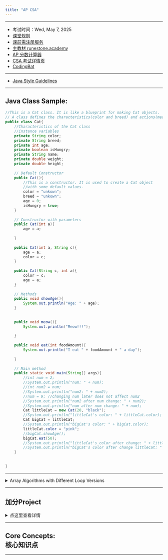 ```yaml
---
title: "AP CSA"
---
```


---
  - 考试时间：Wed, May 7, 2025
  - [课堂规则](https://shishiapcs.github.io/CSA-Class-Rules/)
  - [课前需注册服务](https://shishiapcs.github.io/CSA-New-Semester/)
  - [主教材 runestone.academy](https://runestone.academy/)
  - [AP 分数计算器](https://examstrategist.com/ap-computer-science-a-score-calculator/)
  - [CSA 考试详情页](https://apstudents.collegeboard.org/courses/ap-computer-science-a)
  - [CodingBat](https://codingbat.com/java) 

---
  - [Java Style Guidelines](https://langintro.com/comsc075/java_style_guide.html)


---
## Java Class Sample:
```java
//This is a Cat class. It is like a blueprint for making Cat objects.
// A class defines the characteristics(color and breed) and actions(meowing) of the objects.
public class Cat{
    //Characteristics of the Cat class
    //instance variables 
    private String color;
    private String breed;
    private int age;
    private boolean isHungry;
    private String name;
    private double weight;
    private double height;
    
    // Default Constructor
    public Cat(){
        //This is a constructor. It is used to create a Cat object
        //with some default values.
        color = "unkown";
        breed = "unkown";
        age = 0;
        isHungry = true;
    }
    
    // Constructor with parameters
    public Cat(int a){
        age = a;
        
    }
    
    public Cat(int a, String c){
        age = a;
        color = c;
    }
    
    public Cat(String c, int a){
        color = c;
        age = a;
    }
    
    // Methods
    public void showAge(){
        System.out.println("Age: " + age);
    }
    
    
    public void meow(){
        System.out.println("Meow!!!");
        
    } 
    
    public void eat(int foodAmount){
        System.out.println("I eat " + foodAmount + " a day");
        
    }
    
    // Main method
    public static void main(String[] args){
        //int num = 2;
        //System.out.println("num: " + num);
        //int num2 = num;
        //System.out.println("num2: " + num2);
        //num = 9; //changing num later does not affect num2
        //System.out.println("num2 after num change: " + num2);
        //System.out.println("num after num change: " + num);
        Cat littleCat = new Cat(20, "black");
        //System.out.println("littleCat's color: " + littleCat.color);
        Cat bigCat = littleCat;
        //System.out.println("bigCat's color: " + bigCat.color);
        littleCat.color = "pink";
        //bigCat.showAge();
        bigCat.eat(50);
        //System.out.println("littleCat's color after change: " + littleCat.color);
        //System.out.println("bigCat's color after change littleCat: " + bigCat.color);
    }
    
    
}

```

---
<details>
  <summary>Array Algorithms with Different Loop Versions</summary>
  
  <h3>1. Determine the Minimum or Maximum Value in an Array</h3>
  
  <h4>Find Maximum Value</h4>
  <pre><code class="language-java">
import java.util.Arrays;

int[] numbers = {3, 5, 1, 7, 9};

// Using for loop
int max = numbers[0];
for (int i = 1; i < numbers.length; i++) {
    if (numbers[i] > max) {
        max = numbers[i];
    }
}
System.out.println("Max value (for loop): " + max);

// Using enhanced for loop
max = numbers[0];
for (int num : numbers) {
    if (num > max) {
        max = num;
    }
}
System.out.println("Max value (enhanced for loop): " + max);
  </code></pre>
  
  <h3>2. Compute a Sum or Average of Array Elements</h3>
  
  <h4>Compute Sum</h4>
  <pre><code class="language-java">
int[] numbers = {3, 5, 1, 7, 9};

// Using for loop
int sum = 0;
for (int i = 0; i < numbers.length; i++) {
    sum += numbers[i];
}
System.out.println("Sum (for loop): " + sum);

// Using enhanced for loop
sum = 0;
for (int num : numbers) {
    sum += num;
}
System.out.println("Sum (enhanced for loop): " + sum);
  </code></pre>
  
  <h4>Compute Average</h4>
  <pre><code class="language-java">
double average = (double) sum / numbers.length;
System.out.println("Average: " + average);
  </code></pre>
  
  <h3>3. Search for a Particular Element in the Array</h3>
  
  <h4>Search for the Number 7</h4>
  <pre><code class="language-java">
int[] numbers = {3, 5, 1, 7, 9};
int target = 7;
boolean found = false;

// Using for loop
for (int i = 0; i < numbers.length; i++) {
    if (numbers[i] == target) {
        found = true;
        break;
    }
}
System.out.println("Found (for loop): " + found);

// Using enhanced for loop
found = false;
for (int num : numbers) {
    if (num == target) {
        found = true;
        break;
    }
}
System.out.println("Found (enhanced for loop): " + found);
  </code></pre>
  
  <h3>4. Determine if At Least One Element Has a Particular Property</h3>
  
  <h4>Check if at Least One Element is Even</h4>
  <pre><code class="language-java">
int[] numbers = {3, 5, 1, 7, 9};
boolean hasEven = false;

// Using for loop
for (int i = 0; i < numbers.length; i++) {
    if (numbers[i] % 2 == 0) {
        hasEven = true;
        break;
    }
}
System.out.println("Has even (for loop): " + hasEven);

// Using enhanced for loop
hasEven = false;
for (int num : numbers) {
    if (num % 2 == 0) {
        hasEven = true;
        break;
    }
}
System.out.println("Has even (enhanced for loop): " + hasEven);
  </code></pre>
  
  <h3>5. Determine if All Elements Have a Particular Property</h3>
  
  <h4>Check if All Elements are Positive</h4>
  <pre><code class="language-java">
int[] numbers = {3, 5, 1, 7, 9};
boolean allPositive = true;

// Using for loop
for (int i = 0; i < numbers.length; i++) {
    if (numbers[i] <= 0) {
        allPositive = false;
        break;
    }
}
System.out.println("All positive (for loop): " + allPositive);

// Using enhanced for loop
allPositive = true;
for (int num : numbers) {
    if (num <= 0) {
        allPositive = false;
        break;
    }
}
System.out.println("All positive (enhanced for loop): " + allPositive);
  </code></pre>
  
  <h3>6. Access All Consecutive Pairs of Elements</h3>
  <pre><code class="language-java">
int[] numbers = {3, 5, 1, 7, 9};

// Using for loop
for (int i = 0; i < numbers.length - 1; i++) {
    System.out.println("Pair: " + numbers[i] + ", " + numbers[i + 1]);
}

// Enhanced for loop is not ideal for this task because it does not provide access to indices.
  </code></pre>
  
  <h3>7. Determine the Presence or Absence of Duplicate Elements</h3>
  <pre><code class="language-java">
int[] numbers = {3, 5, 1, 7, 9};
boolean hasDuplicate = false;

// Using for loop
for (int i = 0; i < numbers.length; i++) {
    for (int j = i + 1; j < numbers.length; j++) {
        if (numbers[i] == numbers[j]) {
            hasDuplicate = true;
            break;
        }
    }
    if (hasDuplicate) break;
}
System.out.println("Has duplicate (for loop): " + hasDuplicate);

// Enhanced for loop is not ideal for this task due to the need for two indices.
  </code></pre>
  
  <h3>8. Determine the Number of Elements Meeting Specific Criteria</h3>
  
  <h4>Count Odd Numbers</h4>
  <pre><code class="language-java">
int[] numbers = {3, 5, 1, 7, 9};
int oddCount = 0;

// Using for loop
for (int i = 0; i < numbers.length; i++) {
    if (numbers[i] % 2 != 0) {
        oddCount++;
    }
}
System.out.println("Odd count (for loop): " + oddCount);

// Using enhanced for loop
oddCount = 0;
for (int num : numbers) {
    if (num % 2 != 0) {
        oddCount++;
    }
}
System.out.println("Odd count (enhanced for loop): " + oddCount);
  </code></pre>
  
  <h3>9. Shift or Rotate Elements Left or Right</h3>
  
  <h4>Shift Elements Left by One Position</h4>
  <pre><code class="language-java">
import java.util.Arrays;

int[] numbers = {3, 5, 1, 7, 9};

// Using for loop
int first = numbers[0];
for (int i = 0; i < numbers.length - 1; i++) {
    numbers[i] = numbers[i + 1];
}
numbers[numbers.length - 1] = first;

System.out.println("Shifted left (for loop): " + Arrays.toString(numbers));
  </code></pre>
  
  <h4>Shift Elements Right by One Position</h4>
  <pre><code class="language-java">
import java.util.Arrays;

int[] numbers = {3, 5, 1, 7, 9};

// Save the last element since it will wrap around to the front
int last = numbers[numbers.length - 1];

// Shift each element to the right by 1 position
for (int i = numbers.length - 1; i > 0; i--) {
    numbers[i] = numbers[i - 1];
}

// Place the last element in the first position
numbers[0] = last;

System.out.println("Shifted right by 1: " + Arrays.toString(numbers));
  </code></pre>
  
  <h3>10. Reverse the Order of the Elements</h3>
  <pre><code class="language-java">
import java.util.Arrays;

int[] numbers = {3, 5, 1, 7, 9};

// Using for loop
for (int i = 0; i < numbers.length / 2; i++) {
    int temp = numbers[i];
    numbers[i] = numbers[numbers.length - 1 - i];
    numbers[numbers.length - 1 - i] = temp;
}
System.out.println("Reversed (for loop): " + Arrays.toString(numbers));

// Create a new array
int[] numbers = {3, 5, 1, 7};
int[] reversed = new int[numbers.length];

for (int i = 0; i < numbers.length; i++) {
    reversed[i] = numbers[numbers.length - 1 - i];
}

System.out.println("Reversed array: " + Arrays.toString(reversed));
  </code></pre>
  
</details>

---
<h2>加分Project</h2>
<details>
    <summary>点这里查看详情</summary>
    <p>从AP Classroom 中选一个已经做过的 FRQ，写出可执行代码，在blueJay中成功运行，具体要求和评分标准如下：</p>
    <hr>
    <h3>FRQ Coding Project Rubric / FRQ 编程项目评分标准</h3>
    <table>
        <thead>
            <tr>
                <th><strong>Grade</strong></th>
                <th><strong>Guidelines</strong></th>
                <th><strong>Criteria</strong></th>
            </tr>
        </thead>
        <tbody>
            <tr>
                <td><strong>A+</strong> (9-10)</td>
                <td>Exceptional work. Shows clear understanding and full mastery of the problem, and code is executed flawlessly. <br> <strong>出色的作品。展现了对问题的深入理解和完整掌握，代码运行无误。</strong></td>
                <td>
                    <ul>
                        <li>Code is <strong>100% correct</strong> for all test cases, including edge cases. <br> <strong>代码对所有测试用例（包括边界情况）均完全正确。</strong></li>
                        <li>Code is <strong>well-structured, clean, and highly readable</strong> with clear variable and method names. <br> <strong>代码结构清晰，整洁，且具备高度可读性，变量和方法命名合理。</strong></li>
                        <li><strong>Detailed comments</strong> explaining purpose, logic, and major steps. <br> <strong>提供详细注释，解释代码目的、逻辑和主要步骤。</strong></li>
                        <li><strong>Creative enhancements</strong> or extra features beyond the requirements (if any). <br> <strong>增加了创新性改进或额外功能（如有）。</strong></li>
                        <li><strong>No detectable AI patterns</strong> (e.g., overly generic, verbose comments). <br> <strong>无明显 AI 痕迹（如过于通用或冗长的注释）。</strong></li>
                    </ul>
                </td>
            </tr>
            <tr>
                <td><strong>A</strong> (8)</td>
                <td>Excellent work. Code is accurate and runs without errors, with some minor style or completeness issues. <br> <strong>优秀作品。代码正确，运行无误，只有些微样式或完整性问题。</strong></td>
                <td>
                    <ul>
                        <li>Code produces <strong>correct output for most test cases</strong>, with minor issues in one or two edge cases. <br> <strong>代码对大部分测试用例产生正确输出，少数边界情况可能有小问题。</strong></li>
                        <li><strong>Good structure and readability</strong> with mostly clear variable/method names. <br> <strong>代码结构合理且可读性高，变量/方法命名清晰。</strong></li>
                        <li>Includes <strong>appropriate comments</strong> that clarify the code. <br> <strong>包含适当的注释，能够帮助理解代码。</strong></li>
                        <li><strong>Efficiently coded</strong> with minimal redundancy. <br> <strong>代码高效，冗余最小化。</strong></li>
                        <li>Little evidence of AI assistance. <br> <strong>几乎没有 AI 协助的痕迹。</strong></li>
                    </ul>
                </td>
            </tr>
            <tr>
                <td><strong>A-</strong> (7)</td>
                <td>Strong work, but may have minor flaws in logic or structure. Code generally runs well. <br> <strong>表现良好，但在逻辑或结构上有小瑕疵。代码整体运行正常。</strong></td>
                <td>
                    <ul>
                        <li>Code produces <strong>mostly correct results</strong>, with issues only in a few cases. <br> <strong>代码在大部分情况下输出正确，少数情况可能有问题。</strong></li>
                        <li><strong>Readable and organized structure</strong>, though may have minor issues in clarity. <br> <strong>代码结构清晰有序，但清晰度可能略有不足。</strong></li>
                        <li>Includes <strong>some comments</strong>, but they may lack detail. <br> <strong>包含一些注释，但细节不足。</strong></li>
                        <li>Code is <strong>mostly efficient</strong>, with minor inefficiencies. <br> <strong>代码基本高效，少量低效部分。</strong></li>
                        <li>Minimal indicators of AI involvement. <br> <strong>几乎没有 AI 参与的迹象。</strong></li>
                    </ul>
                </td>
            </tr>
            <tr>
                <td><strong>B+</strong> (6)</td>
                <td>Good effort with noticeable flaws. Code runs, but may have errors or inefficiencies. <br> <strong>有明显缺陷的良好尝试。代码可以运行，但可能有错误或低效部分。</strong></td>
                <td>
                    <ul>
                        <li>Code produces <strong>correct output for main cases</strong>, but <strong>fails on some edge cases</strong>. <br> <strong>代码在主要情况中输出正确，但在某些边界情况中失败。</strong></li>
                        <li>Structure is mostly clear, but some parts are hard to follow. <br> <strong>代码结构大部分清晰，但部分难以理解。</strong></li>
                        <li><strong>Basic comments</strong> are provided, but <strong>lacking detail or clarity</strong>. <br> <strong>有基本注释，但缺乏细节或清晰性。</strong></li>
                        <li>Some <strong>inefficiencies or redundant code</strong> present. <br> <strong>存在部分低效或冗余代码。</strong></li>
                        <li>Some signs of AI involvement may be noticeable. <br> <strong>可能有明显的 AI 痕迹。</strong></li>
                    </ul>
                </td>
            </tr>
            <tr>
                <td><strong>B</strong> (5)</td>
                <td>Satisfactory but needs improvement. Code has a mix of correct and incorrect results. <br> <strong>基本合格，但需改进。代码结果有正确和错误混合。</strong></td>
                <td>
                    <ul>
                        <li>Code produces <strong>partially correct output</strong>, but fails on a significant number of cases. <br> <strong>代码输出部分正确，但在许多情况中失败。</strong></li>
                        <li>Structure is <strong>inconsistent or hard to follow</strong>. <br> <strong>结构不一致，难以理解。</strong></li>
                        <li>Few comments, and they <strong>don’t explain the logic well</strong>. <br> <strong>注释少，且不能很好地解释逻辑。</strong></li>
                        <li>Several <strong>redundancies or inefficient methods</strong> are present. <br> <strong>存在多处冗余或低效代码。</strong></li>
                        <li>Noticeable AI-generated patterns in style, structure, or comments. <br> <strong>在样式、结构或注释中有明显的 AI 痕迹。</strong></li>
                    </ul>
                </td>
            </tr>
            <tr>
                <td><strong>B-</strong> (4)</td>
                <td>Acceptable, but with significant issues in execution, structure, or clarity. <br> <strong>可接受，但在执行、结构或清晰度上有重大问题。</strong></td>
                <td>
                    <ul>
                        <li>Code produces <strong>partially correct output</strong>, with <strong>frequent errors</strong> or failures. <br> <strong>代码输出部分正确，但经常出错或失败。</strong></li>
                        <li><strong>Messy or unclear structure</strong>; difficult to read. <br> <strong>结构混乱或不清晰，难以阅读。</strong></li>
                        <li><strong>Lacks comments</strong>, or comments are unhelpful. <br> <strong>缺少注释，或注释无用。</strong></li>
                        <li>Code shows <strong>significant inefficiencies</strong>. <br> <strong>代码存在明显的低效部分。</strong></li>
                        <li>Code appears <strong>potentially AI-assisted</strong> with unusual language or generic comments. <br> <strong>代码可能有 AI 痕迹，例如语言不自然或使用通用注释。</strong></li>
                    </ul>
                </td>
            </tr>
            <tr>
                <td><strong>C+</strong> (3)</td>
                <td>Limited success. Code runs but with minimal correctness, clarity, or efficiency. <br> <strong>成功有限。代码运行，但正确性、清晰度或效率低。</strong></td>
                <td>
                    <ul>
                        <li>Code produces <strong>incorrect results for most cases</strong>, with only minor correct output. <br> <strong>代码在大多数情况下不正确，仅少量输出正确。</strong></li>
                        <li><strong>Poor structure and readability</strong>. <br> <strong>结构和可读性差。</strong></li>
                        <li><strong>Little to no comments</strong> explaining the code. <br> <strong>几乎没有解释代码的注释。</strong></li>
                        <li>Code is <strong>highly inefficient</strong> and appears rushed. <br> <strong>代码低效且草率。</strong></li>
                        <li>Clear indications of AI-generated code (e.g., unnatural explanations or syntax). <br> <strong>有明显的 AI 痕迹（例如不自然的解释或语法）。</strong></li>
                    </ul>
                </td>
            </tr>
            <tr>
                <td><strong>C</strong> (2)</td>
                <td>Minimal success. Code compiles, but has many issues in logic and readability. <br> <strong>成功极少。代码可以编译，但逻辑和可读性有很多问题。</strong></td>
                <td>
                    <ul>
                        <li>Code <strong>barely compiles</strong> but fails in almost all cases. <br> <strong>代码勉强编译，但几乎所有情况都失败。</strong></li>
                        <li>Structure is <strong>chaotic and unclear</strong>. <br> <strong>结构混乱且不清晰。</strong></li>
                        <li><strong>No comments or explanations</strong>. <br> <strong>没有注释或解释。</strong></li>
                        <li><strong>Severely inefficient or redundant</strong> methods. <br> <strong>存在极度低效或冗余的方法。</strong></li>
                        <li>Highly probable AI patterns; further investigation warranted. <br> <strong>明显的 AI 痕迹；需要进一步调查。</strong></li>
                    </ul>
                </td>
            </tr>
            <tr>
                <td><strong>C-</strong> (1)</td>
                <td>Very limited or incomplete. Code is far from functional and poorly constructed. <br> <strong>极其有限或不完整。代码几乎无法正常运行且结构糟糕。</strong></td>
                <td>
                    <ul>
                        <li>Code <strong>does not compile</strong> or crashes immediately. <br> <strong>代码无法编译或立即崩溃。</strong></li>
                        <li><strong>Unreadable structure</strong> and <strong>no logic</strong> in place. <br> <strong>结构无法阅读，缺乏逻辑。</strong></li>
                        <li><strong>No comments</strong>. <br> <strong>没有注释。</strong></li>
                        <li><strong>Not executable or far from correct</strong>. <br> <strong>无法运行或远非正确。</strong></li>
                        <li>Appears to be copied or heavily AI-generated without understanding. <br> <strong>疑似复制或大量 AI 生成，没有理解。</strong></li>
                    </ul>
                </td>
            </tr>
        </tbody>
    </table>
    <hr>
    <h4>Ask for Reflection / 提交时可能问你的问题:</h4>
    <ul>
        <li>Why did you choose this particular FRQ? / <strong>为什么选择这个特定的 FRQ？</strong></li>
        <li>How did you approach solving the main problem? / <strong>如何解决主要问题？</strong></li>
        <li>Describe one challenge you faced and how you overcame it. / <strong>描述遇到的一个挑战及如何克服。</strong></li>
    </ul>
</details>



---
## Core Concepts:<br>核心知识点

<div class="markmap-container">
<div class="markmap">
<script type="text/template">

# AP Computer Science A

## Unit 1 Primitive Types 2.5%-5% <br> 1. 原始类型 2.5%-5%
### 1.1 Why Programming? Why Java?<br>为什么编程？为什么是Java？
### 1.2 Variables and Data Types<br>变量和数据类型
### 1.3 Expressions and Assignment Statements<br>表达式和赋值语句
### 1.4 Compound Assignment Operators<br>复合赋值运算符
### 1.5 Casting and Ranges of Variables<br>类型转换和变量范围

## Unit 2 Using Objects 5%-7.5% <br> 2. 使用对象 5%-7.5%
### 2.1 Objects - Instances of Classes<br>对象 - 类的实例
### 2.2 Creating and Storing Objects (Instantiation)<br>创建和存储对象（实例化）
### 2.3 Calling a Void Method<br>调用无返回值的方法
### 2.4 Calling a Void Method with Parameters<br>带参数调用无返回值的方法
### 2.5 Calling a Non-void Method<br>调用有返回值的方法
### 2.6 String Objects, Concatenation, Literals, and More<br>字符串对象，串联，字面量等
### 2.7 String Methods<br>字符串方法
### 2.8 Wrapper Classes - Integer and Double<br>包装类 - 整数和双精度浮点值
### 2.9 Using the Math Class<br>使用Math类

## Unit 3 Boolean Expressions and if Statements 15%-17.5%<br>3. 布尔表达式和if语句 15%-17.5%
### 3.1 Boolean Expressions<br>布尔表达式
### 3.2 if Statements and Control Flow<br>if语句和控制流
### 3.3 if-else Statements<br>if-else语句
### 3.4 else if Statements<br>else if语句
### 3.5 Compound Boolean Expressions<br>复合布尔表达式
### 3.6 Equivalent Boolean Expressions<br>等价布尔表达式
### 3.7 Comparing Objects<br>比较对象

## Unit 4 Iteration 17.5%-22.5%<br>4. 迭代 17.5%-22.5%
### 4.1 while Loops<br>while循环
### 4.2 for Loops<br>for循环
### 4.3 Developing Algorithms Using Strings<br>使用字符串开发算法
### 4.4 Nested Iteration<br>嵌套迭代
### 4.5 Informal Code Analysis<br>非正式代码分析

## Unit 5 Writing classes 5%-7.5%<br>5. 编写类 5%-7.5%
### 5.1 Anatomy of a Class<br>类的构成
### 5.2 Constructors<br>构造器
### 5.3 Documentation with Comments<br>使用注释进行文档化
### 5.4 Accessor Methods<br>访问器方法
### 5.5 Mutator Methods<br>改变器方法
### 5.6 Writing Methods<br>编写方法
### 5.7 Static Variables and Methods<br>静态变量和方法
### 5.8 Scope and Access<br>范围和访问
### 5.9 this Keyword<br>this关键字
### 5.10 Ethical and Social Implications of Computing Systems<br>计算系统的伦理和社会影响

## Unit 6 Array 10%-15%<br>6. 数组 10%-15%
### 6.1 Array Creation and Access<br>创建和访问数组
### 6.2 Traversing Arrays<br>遍历数组
### 6.3 Enhanced for Loop for Arrays<br>增强的数组for循环
### 6.4 Developing Algorithms Using Arrays<br>使用数组开发算法

## Unit 7 ArrayList 2.5%-7.5%<br>7. 数组列表 2.5%-7.5%
### 7.1 Introduction to ArrayList<br>介绍ArrayList
### 7.2 ArrayList Methods<br>ArrayList方法
### 7.3 Traversing ArrayLists<br>遍历ArrayLists
### 7.4 Developing Algorithms Using ArrayLists<br>使用ArrayLists开发算法
### 7.5 Searching<br>搜索
### 7.6 Sorting<br>排序
### 7.7 Ethical Issues Around Data Collection<br>数据收集的伦理问题

## Unit 8 2d Array 7.5%-10%<br>8. 二维数组 7.5%-10%
### 8.1 2D Arrays<br>2D数组
### 8.2 Traversing 2D Arrays<br>遍历2D数组

## Unit 9 Inheritance 5%-10%<br>9. 继承 5%-10%
### 9.1 Creating Superclasses and Subclasses<br>创建超类和子类
### 9.2 Writing Constructors for Subclasses<br>为子类编写构造器
### 9.3 Overriding Methods<br>覆盖方法
### 9.4 super Keyword<br>super关键字
### 9.5 Creating References Using Inheritance Hierarchies<br>使用继承层次创建引用
### 9.6 Polymorphism<br>多态
### 9.7 Object Superclass<br>对象超类

## Unit 10 Recursion 5%-7.5%<br>10. 递归 5%-7.5%
### 10.1 Recursion<br>递归
### 10.2 Recursive Searching and Sorting<br>递归搜索和排序

</script>
</div>
</div>

---

